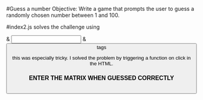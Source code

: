 #Guess a number
Objective: Write a game that prompts the user to guess a randomly chosen number between 1 and 100.

#index2.js solves the challenge using <form> & <input> & <button> tags

this was especially tricky. I solved the problem by triggering a function on click in the HTML.

### ENTER THE MATRIX WHEN GUESSED CORRECTLY

```onClick="Main();"
